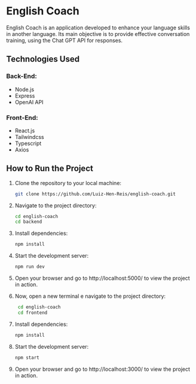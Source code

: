# English Coach

English Coach is an application developed to enhance your language skills in another language. Its main objective is to provide effective conversation training, using the Chat GPT API for responses.

## Technologies Used

### Back-End:

- Node.js
- Express
- OpenAI API

### Front-End:

- React.js
- Tailwindcss
- Typescript
- Axios

## How to Run the Project

1. Clone the repository to your local machine:

    ```bash
    git clone https://github.com/Luiz-Hen-Reis/english-coach.git
    ```

2. Navigate to the project directory:

    ```bash
    cd english-coach
    cd backend
    ```

3. Install dependencies:

    ```bash
    npm install
    ```

4. Start the development server:

    ```bash
    npm run dev
    ```

5. Open your browser and go to http://localhost:5000/ to view the project in action.

6. Now, open a new terminal e navigate to the project directory:

   ```bash
    cd english-coach
    cd frontend
    ```

7. Install dependencies:

    ```bash
    npm install
    ```

8. Start the development server:

    ```bash
    npm start
    ```
    
9. Open your browser and go to http://localhost:3000/ to view the project in action.
